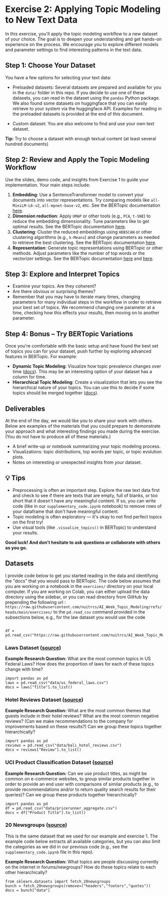 # Exercise 2: Applying Topic Modeling to New Text Data

In this exercise, you'll apply the topic modeling workflow to a new dataset of your choice. The goal is to deepen your understanding and get hands-on experience on the process. We encourage you to explore different models and parameter settings to find interesting patterns in the text data.



## Step 1: Choose Your Dataset

You have a few options for selecting your text data:

- Preloaded datasets: Several datasets are prepared and available for you in the `data/` folder in this repo. If you decide to use one of these datasets, you can read in the dataset using the `pandas` Python package. We also found some datasets on huggingface that you can easily retrieve to your system via the huggingface API. Examples for reading in the preloaded datasets is provided at the end of this document.

- Custom dataset: You are also welcome to find and use your own text dataset.

**Tip:** Try to choose a dataset with enough textual content (at least several hundred documents)



## Step 2: Review and Apply the Topic Modeling Workflow

Use the slides, demo code, and insights from Exercise 1 to guide your implementation. Your main steps include:

1. **Embedding**: Use a SentenceTransformer model to convert your documents into vector representations. Try comparing models like `all-MiniLM-L6-v2`, `all-mpnet-base-v2`, etc.  See the BERTopic documentation [here](https://maartengr.github.io/BERTopic/getting_started/embeddings/embeddings.html).
2. **Dimension reduction**: Apply `UMAP` or other tools (e.g., `PCA`, `t-SNE`) to reduce the embedding dimensionality. Tune parameters like to get optimal results.  See the BERTopic documentation [here](https://maartengr.github.io/BERTopic/getting_started/dim_reduction/dim_reduction.html).
3. **Clustering**: Cluster the reduced embeddings using `HDBSCAN` or other clustering algorithms (e.g., `k-Means`) and change parameters as needed to retrieve the best clustering. See the BERTopic documentation [here](https://maartengr.github.io/BERTopic/getting_started/clustering/clustering.html).
4. **Representation**: Generate topic representations using BERTopic or other methods. Adjust parameters like the number of top words or the vectorizer settings.  See the BERTopic documentation [here](https://maartengr.github.io/BERTopic/getting_started/best_practices/best_practices.html#improving-default-representation) and [here](https://maartengr.github.io/BERTopic/getting_started/representation/representation.html).



## Step 3: Explore and Interpret Topics

- Examine your topics. Are they coherent?
- Are there obvious or surprising themes?
- Remember that you may have to iterate many times, changing parameters for many individual steps in the workflow in order to retrieve your best set of topics.  We recommend changing one parameter at a time, checking how this effects your results, then moving on to another parameter.



## Step 4: Bonus – Try BERTopic Variations

Once you're comfortable with the basic setup and have found the best set of topics you can for your dataset, push further by exploring advanced features in BERTopic. For example:

- **Dynamic Topic Modeling**: Visualize how topic prevalence changes over time ([docs](https://maartengr.github.io/BERTopic/getting_started/topicsovertime/topicsovertime.html)).  This may be an interesting option of your dataset has a column for time.
- **Hierarchical Topic Modeling**: Create a visualization that lets you see the hierarchical nature of your topics. You can use this to decide if some topics should be merged together ([docs](https://maartengr.github.io/BERTopic/getting_started/hierarchicaltopics/hierarchicaltopics.html)).


## Deliverables

At the end of the day, we would like you to share your work with others. Below are examples of the materials that you could prepare to demonstrate your approach and what interesting findings you made during the exercise.  (You do not have to produce all of these materials.)

- A brief write-up or notebook summarizing your topic modeling process.
- Visualizations: topic distributions, top words per topic, or topic evolution plots.
- Notes on interesting or unexpected insights from your dataset.



## 💡 Tips

- Preprocessing is often an important step. Explore the raw text data first and check to see if there are texts that are empty, full of blanks, or too short that it doesn't have any meaningful content.  If so, you can write code (like in our `supplementary_code.ipynb` notebook) to remove rows of your dataframe that don't have meaningful content.
- Topic modeling is often exploratory — it's okay to not find perfect topics on the first try!
- Use visual tools (like `.visualize_topics()` in BERTopic) to understand your results.

**Good luck! And don’t hesitate to ask questions or collaborate with others as you go.**



## Datasets

I provide code below to get you started reading in the data and identifying the "docs" that you would pass to BERTopic.  The code below assumes that you are working on a notebook in the `exercises/` directory on your local computer.  If you are working on Colab, you can either upload the data directory using the sidebar, or you can read directory from GitHub by prepending the following url : `https://raw.githubusercontent.com/nuitrcs/AI_Week_Topic_Modeling/refs/heads/main/exercises/` to the `pd.read_csv` command provided in the subsections below, e.g., for the law dataset you would use the code 

```

df = pd.read_csv("https://raw.githubusercontent.com/nuitrcs/AI_Week_Topic_Modeling/refs/heads/main/exercises/data/us_federal_laws.csv")

```


### Laws Dataset ([source](https://enjalot.github.io/latent-scope/us-federal-laws))

**Example Research Question:** What are the most common topics in US Federal Laws?  How does the proportion of laws for each of these topics change with time?

```
import pandas as pd
laws = pd.read_csv("data/us_federal_laws.csv")
docs = laws["Title"].to_list()
```


### Hotel Reviews Dataset ([source](https://data.mendeley.com/datasets/s62ycm698z/2))

**Example Research Question:** What are the most common themes that guests include in their hotel reviews?  What are the most common negative reviews?  (Can we make recommendations to the company for improvements based on these results?)  Can we group these topics together hierarchically?

```
import pandas as pd
reviews = pd.read_csv("data/bali_hotel_reviews.csv")
docs = reviews["Review"].to_list()
```

### UCI Product Classification Dataset ([source](https://archive.ics.uci.edu/dataset/837/product+classification+and+clustering))

**Example Research Question:** Can we use product titles, as might be common on e-commerce websites, to group similar products together in order to provide an end user with comparisons of similar products (e.g., to provide recommendations and/or to return quality search results for their queries)?  Can we group these products together hierarchically?

```
import pandas as pd
df = pd.read_csv("data/pricerunner_aggregate.csv")
docs = df["Product Title"].to_list()
```

### 20 Newsgroups ([source](https://scikit-learn.org/stable/datasets/real_world.html#newsgroups-dataset))

This is the same dataset that we used for our example and exercise 1. The example code below extracts all available categories, but you can also limit the categories as we did in our previous code (e.g., see the `supplementary_code.ipynb` file in this repo). 

**Example Research Question:** What topics are people discussing currently on the internet in forums/newgroups?  How do these topics relate to each other hierarchically?

```
from sklearn.datasets import fetch_20newsgroups
bunch = fetch_20newsgroups(remove=("headers","footers","quotes"))
docs = bunch["data"]
```
